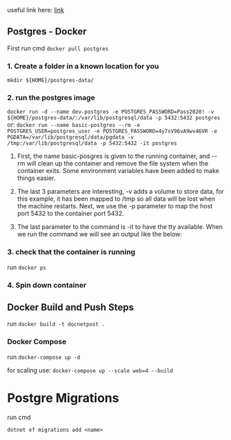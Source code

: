 useful link here: [link](https://geshan.com.np/blog/2021/12/docker-postgres/)

## Postgres - Docker

First run cmd `docker pull postgres`

### 1. Create a folder in a known location for you

`mkdir ${HOME}/postgres-data/`

### 2. run the postgres image

`docker run -d --name dev-postgres -e POSTGRES_PASSWORD=Pass2020! -v ${HOME}/postgres-data/:/var/lib/postgresql/data -p 5432:5432 postgres`
or:
`docker run --name basic-postgres --rm -e POSTGRES_USER=postgres_user -e POSTGRES_PASSWORD=4y7sV96vA9wv46VR -e PGDATA=/var/lib/postgresql/data/pgdata -v /tmp:/var/lib/postgresql/data -p 5432:5432 -it postgres`

1. First, the name basic-posgres is given to the running container, and --rm will clean up the container and remove the file system when the container exits. Some environment variables have been added to make things easier.

2. The last 3 parameters are interesting, -v adds a volume to store data, for this example, it has been mapped to /tmp so all data will be lost when the machine restarts. Next, we use the -p parameter to map the host port 5432 to the container port 5432.

3. The last parameter to the command is -it to have the tty available. When we run the command we will see an output like the below:

### 3. check that the container is running

run `docker ps`

### 4. Spin down container

## Docker Build and Push Steps

run `docker build -t docnetpost .`

### Docker Compose

run `docker-compose up -d`

for scaling use: `docker-compose up --scale web=4 --build`

# Postgre Migrations

run cmd

```
dotnet ef migrations add <name>
```
